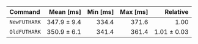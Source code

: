 | Command | Mean [ms] | Min [ms] | Max [ms] | Relative |
|:---|---:|---:|---:|---:|
| `NewFUTHARK` | 347.9 ± 9.4 | 334.4 | 371.6 | 1.00 |
| `OldFUTHARK` | 350.9 ± 6.1 | 341.4 | 361.4 | 1.01 ± 0.03 |
